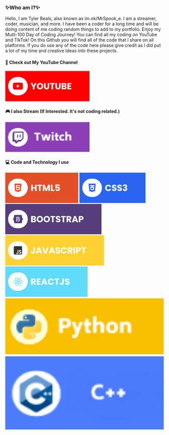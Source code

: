 ### ✨Who am I?✨
Hello, I am Tyler Beals, also known as im.ok/MrSpook_e. I am a streamer, coder, musician, and more. I have been a coder for a long time and will be doing content of me coding random things to add to my portfolio. Enjoy my Mutli-100 Day of Coding Journey! You can find all my coding on YouTube and TikTok! On this Github you will find all of the code that I share on all platforms. If you do use any of the code here please give credit as I did put a lot of my time and creative ideas into these projects.

#### 🔗 Check out My YouTube Channel
[![YouTube](./assets/youtube.svg)](https://www.youtube.com/@im.xk_)

#### 🎮 I also Stream (If Interested. It's not coding related.)
[![Twitch](./assets/twitch.svg)](https://www.twitch.tv/mrspook_e)

#### 💻 Code and Technology I use
![HTML5](./assets/html-5.svg) ![CSS3](./assets/css-3.svg) ![Bootstrap](./assets/bootstrap.svg) ![Javascript](./assets/javascript.svg) ![ReactJS](./assets/reactjs.svg) ![Python](./assets/python.svg) ![C++](./assets/c-plus-plus.svg)
